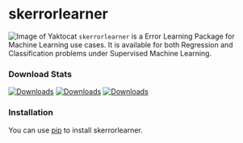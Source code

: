 # skerrorlearner

![Image of Yaktocat](https://github.com/IndrashisDas/skerrorlearner/blob/main/Assets/Asset%2013.png)
```skerrorlearner``` is a Error Learning Package for Machine Learning use cases. It is available for both Regression and Classification problems under Supervised Machine Learning.

### Download Stats

[![Downloads](https://static.pepy.tech/personalized-badge/skerrorlearner?period=total&units=international_system&left_color=black&right_color=orange&left_text=Total%20Downloads)](https://pepy.tech/project/skerrorlearner) [![Downloads](https://static.pepy.tech/personalized-badge/skerrorlearner?period=month&units=international_system&left_color=black&right_color=orange&left_text=Monthly%20Downloads)](https://pepy.tech/project/skerrorlearner) [![Downloads](https://static.pepy.tech/personalized-badge/skerrorlearner?period=week&units=international_system&left_color=black&right_color=orange&left_text=Weekly%20Downloads)](https://pepy.tech/project/skerrorlearner)

### Installation

You can use [pip](https://pypi.org/project/skerrorlearner/) to install skerrorlearner.
